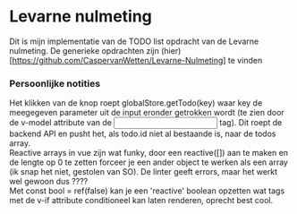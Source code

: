 # Levarne nulmeting
Dit is mijn implementatie van de TODO list opdracht van de Levarne nulmeting. De generieke opdrachten zijn (hier)[https://github.com/CaspervanWetten/Levarne-Nulmeting] te vinden

### Persoonlijke notities
Het klikken van de knop roept globalStore.getTodo(key) waar key de meegegeven parameter uit de input eronder getrokken wordt (te zien door de v-model attribute van de <input> tag). Dit roept de backend API en pusht het, als todo.id niet al bestaande is, naar de todos array.   
Reactive arrays in vue zijn wat funky, door een reactive([]) aan te maken en de lengte op 0 te zetten forceer je een ander object te werken als een array (ik snap het niet, gestolen van SO). De linter geeft errors, maar het werkt wel gewoon dus ????   
Met const bool = ref(false) kan je een 'reactive' boolean opzetten wat <html> tags met de v-if attribute conditioneel kan laten renderen, oprecht best cool. 
